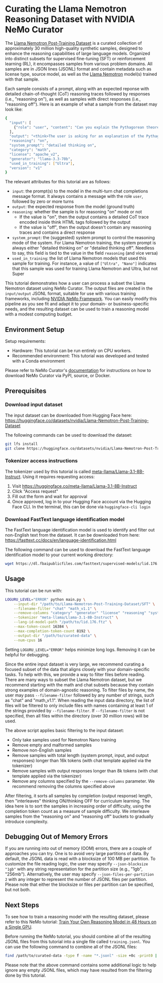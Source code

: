 # Curating the Llama Nemotron Reasoning Dataset with NVIDIA NeMo Curator

The [Llama Nemotron Post-Training Dataset](https://huggingface.co/datasets/nvidia/Llama-Nemotron-Post-Training-Dataset) is a curated collection of approximately 30 million high-quality synthetic samples, designed to enhance the reasoning capabilities of large language models.
Organized into distinct subsets for supervised fine-tuning (SFT) or reinforcement learning (RL), it encompasses samples from various problem domains.
All samples are in JSON lines (JSONL) format and contain metadata such as license type, source model, as well as the [Llama Nemotron](https://www.nvidia.com/en-us/ai-data-science/foundation-models/llama-nemotron/) model(s) trained with that sample.

Each sample consists of a prompt, along with an expected reponse with detailed chain-of-thought (CoT) reasoning traces followed by responses (i.e., "reasoning on"), as well as samples with direct responses (i.e., "reasoning off").
Here is an example of what a sample from the dataset may look like:

```bash
{
  "input": [
    {"role": "user", "content": "Can you explain the Pythagorean theorem?"}
  ],
  "output": "<think>The user is asking for an explanation of the Pythagorean theorem. This is a fundamental principle in geometry related to right-angled triangles. I should mention the formula and what each variable represents.</think>The Pythagorean theorem states that in a right triangle, the square of the hypotenuse equals the sum of the squares of the other two sides: a² + b² = c².",
  "reasoning": "on",
  "system_prompt": "detailed thinking on",
  "category": "math",
  "license": "apache_v2",
  "generator": "llama-3.3-70b",
  "used_in_training": ["Ultra"],
  "version": "v1"
}
```

The relevant attributes for this tutorial are as follows:

- `input`: the prompt(s) to the model in the multi-turn chat completions message format. It always contains a message with the role `user`, followed by zero or more turns
- `output`: the expected response from the model (ground truth)
- `reasoning`: whether the sample is for reasoning "on" mode or not
    - If the value is "on", then the output contains a detailed CoT trace encoded inside think HTML tags followed by the output
    - If the value is "off", then the output doesn't contain any reasoning traces and contains a direct response
- `system_prompt`: the (suggested) system prompt to control the reasoning mode of the system. For Llama Nemotron training, the system prompt is always either "detailed thinking on" or "detailed thinking off". Needless to say, this field is tied to the value in the field `reasoning` (and vice versa)
- `used_in_training`: the list of Llama Nemotron models that used this sample for training. For instance, a value of `["Ultra", "Nano"]` indicates that this sample was used for training Llama Nemotron and Ultra, but not Super

This tutorial demonstrates how a user can process a subset the Llama Nemotron dataset using NeMo Curator. The output files are created in the `input/output` JSONL format, suitable for use with various training frameworks, including [NVIDIA NeMo Framework](https://github.com/NVIDIA/NeMo). You can easily modify this pipeline as you see fit and adapt it to your domain- or business-specific needs, and the resulting dataset can be used to train a reasoning model with a modest computing budget.

## Environment Setup

Setup requirements:

- Hardware: This tutorial can be run entirely on CPU workers.
- Recommended environment: This tutorial was developed and tested with a Conda environment

Please refer to NeMo Curator's [documentation](https://docs.nvidia.com/nemo/curator/latest/) for instructions on how to download NeMo Curator via PyPI, source, or Docker.

## Prerequisites

### Download input dataset

The input dataset can be downloaded from Hugging Face here: https://huggingface.co/datasets/nvidia/Llama-Nemotron-Post-Training-Dataset

The following commands can be used to download the dataset:

```bash
git lfs install
git clone https://huggingface.co/datasets/nvidia/Llama-Nemotron-Post-Training-Dataset
```

### Tokenizer access instructions

The tokenizer used by this tutorial is called [meta-llama/Llama-3.1-8B-Instruct](https://huggingface.co/meta-llama/Llama-3.1-8B-Instruct). Using it requires requesting access:

1. Visit https://huggingface.co/meta-llama/Llama-3.1-8B-Instruct
2. Click "Access request"
3. Fill out the form and wait for approval
4. Once approved, log in to your Hugging Face account via the Hugging Face CLI. In the terminal, this can be done via `huggingface-cli login`

### Download FastText language identification model

The FastText language identification model is used to identify and filter out non-English text from the dataset. It can be downloaded from here: https://fasttext.cc/docs/en/language-identification.html

The following command can be used to download the FastText language identification model to your current working directory:

```bash
wget https://dl.fbaipublicfiles.com/fasttext/supervised-models/lid.176.ftz -P ./
```

## Usage

This tutorial can be run with:

```bash
LOGURU_LEVEL="ERROR" python main.py \
    --input-dir "/path/to/Llama-Nemotron-Post-Training-Dataset/SFT" \
    --filename-filter "chat" "math_v1.1" \
    --remove-columns "category" "generator" "license" "reasoning" "system_prompt" "used_in_training" "version" \
    --tokenizer "meta-llama/Llama-3.1-8B-Instruct" \
    --lang-id-model-path "/path/to/lid.176.ftz" \
    --max-token-count 16384 \
    --max-completion-token-count 8192 \
    --output-dir "/path/to/curated-data" \
    --num-cpus 16
```

Setting `LOGURU_LEVEL="ERROR"` helps minimize long logs. Removing it can be helpful for debugging.

Since the entire input dataset is very large, we recommend curating a focused subset of the data that aligns closely with your domain-specific tasks. To help with this, we provide a way to filter files before reading. There are many ways to subset the Llama Nemotron dataset, but we recommend starting with the math and chat subsets because they contain strong examples of domain-agnostic reasoning. To filter files by name, the user may pass `--filename-filter` followed by any number of strings, such as "chat" and "math_v1.1". When reading the input data directory, the list of files will be filtered to only include files with names containing at least 1 of the strings provided by `--filename-filter`. If `--filename-filter` is not specified, then all files within the directory (over 30 million rows) will be used.

The above script applies basic filtering to the input dataset:

- Only take samples used for Nemotron Nano training
- Remove empty and malformed samples
- Remove non-English samples
- Remove samples with total length (system prompt, input, and output responses) longer than 16k tokens (with chat template applied via the tokenizer)
- Remove samples with output responses longer than 8k tokens (with chat template applied via the tokenizer)
- Remove any columns specified by the `--remove-columns` parameter. We recommend removing the columns specified above

After filtering, it sorts all samples by completion (output response) length, then "interleaves" thinking ON/thinking OFF for curriculum learning. The idea here is to sort the samples in increasing order of difficulty, using the completion token count as a measure of sample difficulty. We interleave samples from the "reasoning on" and "reasoning off" buckets to gradually introduce complexity.

## Debugging Out of Memory Errors

If you are running into out of memory (OOM) errors, there are a couple of approaches you can try. One is to avoid very large partitions of data. By default, the JSONL data is read with a blocksize of 100 MB per partition. To customize the file reading logic, the user may specify `--json-blocksize "1gb"` with any string representation for the partition size (e.g., "1gb", "256mb"). Alternatively, the user may specify `--json-files-per-partition 2` with any integer to represent the number of JSONL files per partition. Please note that either the blocksize or files per partition can be specified, but not both.

## Next Steps

To see how to train a reasoning model with the resulting dataset, please refer to this NeMo tutorial: [Train Your Own Reasoning Model in 48 Hours on a Single GPU](https://github.com/NVIDIA/NeMo/tree/main/tutorials/llm/reasoning).

Before running the NeMo tutorial, you should combine all of the resulting JSONL files from this tutorial into a single file called `training.jsonl`. You can use the following command to combine all of the JSONL files:

```bash
find /path/to/curated-data -type f -name "*.jsonl" -size +0c -print0 | xargs -0 cat | awk 'NF' > training.jsonl
```

Please note that the above command contains some additional logic to help ignore any empty JSONL files, which may have resulted from the filtering done by this tutorial.
